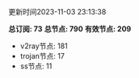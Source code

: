 更新时间2023-11-03 23:13:38

**总订阅: 73**
**总节点: 790**
**有效节点: 209**
- v2ray节点: 181
- trojan节点: 17
- ss节点: 11
